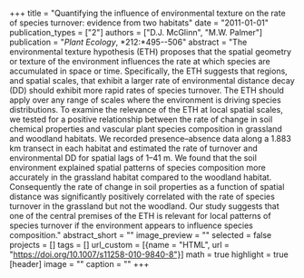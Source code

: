 +++
title = "Quantifying the influence of environmental texture on the rate of species turnover: evidence from two habitats"
date = "2011-01-01"
publication_types = ["2"]
authors = ["D.J. McGlinn", "M.W. Palmer"]
publication = "_Plant Ecology_, *212:*495--506"
abstract = "The environmental texture hypothesis (ETH) proposes that the spatial geometry or texture of the environment influences the rate at which species are accumulated in space or time. Specifically, the ETH suggests that regions, and spatial scales, that exhibit a larger rate of environmental distance decay (DD) should exhibit more rapid rates of species turnover. The ETH should apply over any range of scales where the environment is driving species distributions. To examine the relevance of the ETH at local spatial scales, we tested for a positive relationship between the rate of change in soil chemical properties and vascular plant species composition in grassland and woodland habitats. We recorded presence–absence data along a 1.883 km transect in each habitat and estimated the rate of turnover and environmental DD for spatial lags of 1–41 m. We found that the soil environment explained spatial patterns of species composition more accurately in the grassland habitat compared to the woodland habitat. Consequently the rate of change in soil properties as a function of spatial distance was significantly positively correlated with the rate of species turnover in the grassland but not the woodland. Our study suggests that one of the central premises of the ETH is relevant for local patterns of species turnover if the environment appears to influence species composition."
abstract_short = ""
image_preview = ""
selected = false
projects = []
tags = []
url_custom = [{name = "HTML", url = "https://doi.org/10.1007/s11258-010-9840-8"}]
math = true
highlight = true
[header]
image = ""
caption = ""
+++

